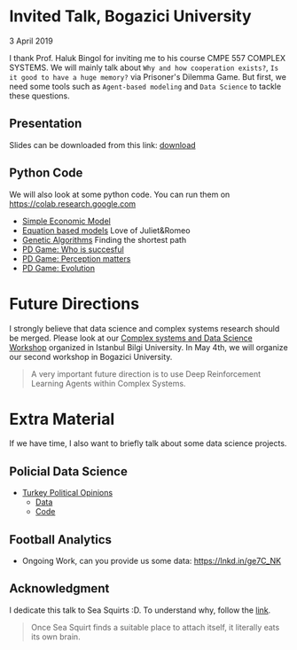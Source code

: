 # Invited Talk, Bogazici University
3 April 2019

I thank Prof. Haluk Bingol for inviting me to his course CMPE 557 COMPLEX SYSTEMS. We will mainly talk about `Why and how cooperation exists?`, `Is it good to have a huge memory?` via Prisoner's Dilemma Game. But first, we need some tools such as `Agent-based modeling` and `Data Science` to tackle these questions.

## Presentation
Slides can be downloaded from this link: [download](https://raw.githubusercontent.com/uzay00/KaVe-Egitim/master/KarmasikSistemler/Boun%20cmpe557%20Semınar/WeAgents.pdf) 

## Python Code
We will also look at some python code. You can run them on https://colab.research.google.com

 - [Simple Economic Model](https://nbviewer.jupyter.org/github/uzay00/KaVe-Egitim/blob/master/KarmasikSistemler/Boun%20cmpe557%20Semınar/Lecture%200%20-%20Simple%20Economic%20Model.ipynb)
 - [Equation based models](https://nbviewer.jupyter.org/github/uzay00/KaVe-Egitim/blob/master/KarmasikSistemler/Boun%20cmpe557%20Semınar/Lecture%201-%20Introduction%20to%20Modeling%20with%20Python%20.ipynb)  Love of Juliet&Romeo
 - [Genetic Algorithms](https://nbviewer.jupyter.org/github/uzay00/KaVe-Egitim/blob/master/KarmasikSistemler/Boun%20cmpe557%20Semınar/Lecture%202%20-%20Genetic%20Algorithm%20Shortest%20Path%20Clean%20Code%20.ipynb)  Finding the shortest path
 - [PD Game: Who is succesful](https://nbviewer.jupyter.org/github/uzay00/KaVe-Egitim/blob/master/KarmasikSistemler/Boun%20cmpe557%20Semınar/PD%20Game%20-%20Success.ipynb)
 - [PD Game: Perception matters](https://nbviewer.jupyter.org/github/uzay00/KaVe-Egitim/blob/master/KarmasikSistemler/Boun%20cmpe557%20Semınar/PD%20Game%20-%20Perception%20Basics.ipynb)
 - [PD Game: Evolution](https://nbviewer.jupyter.org/github/uzay00/KaVe-Egitim/blob/master/KarmasikSistemler/Boun%20cmpe557%20Semınar/PD%20Game%20-%20Evolution.ipynb)
 
# Future Directions
I strongly believe that data science and complex systems research should be merged. Please look at our [Complex systems and Data Science Workshop](https://uzay00.github.io/kahve/calistay/) organized in Istanbul Bilgi University. In May 4th, we will organize our second workshop in Bogazici University.  

> A very important future direction is to use Deep Reinforcement Learning Agents within Complex Systems.

# Extra Material 
If we have time, I also want to briefly talk about some data science projects. 

## Policial Data Science
 - [Turkey Political Opinions](https://nbviewer.jupyter.org/github/uzay00/KaVe-Egitim/blob/master/KarmasikSistemler/Boun%20cmpe557%20Semınar/589_UzayCetin_YunusEmre.pdf)
   - [Data](https://toolbox.google.com/datasetsearch/search?query=political%20data%20science%20turkish&docid=aTawmeyTgj449VemAAAAAA%3D%3D)
   - [Code](https://www.kaggle.com/yemregundogmus/turkey-political-opinions)

## Football Analytics
 - Ongoing Work, can you provide us some data: https://lnkd.in/ge7C_NK
 
 
## Acknowledgment
I dedicate this talk to Sea Squirts :D. To understand why, follow the [link](http://cyclingprof.blogspot.com/2009/12/daniel-dennett-on-sea-squirts-and.html).
> Once Sea Squirt finds a suitable place to attach itself, it literally eats its own brain. 


